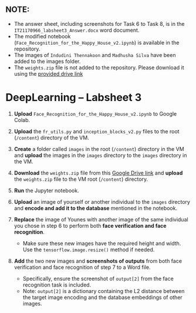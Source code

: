 
## NOTE:
- The answer sheet, including screenshots for Task 6 to Task 8, is in the `IT21170966_labsheet3_Answer.docx` word document.
- The modified notebook (`Face_Recognition_for_the_Happy_House_v2.ipynb`) is available in the repository.
- The images of `Indudini Thennakoon` and `Madhusha Silva` have been added to the images folder.
- The `weights.zip` file is not added to the repository. Please download it using the [provided drive link](https://drive.google.com/drive/folders/1IExxks0GFQCCj6z8Wh0lWxW7NRndclZS?usp=sharing)





# DeepLearning – Labsheet 3

1. **Upload** `Face_Recognition_for_the_Happy_House_v2.ipynb` to Google Colab.
2. **Upload** the `fr_utils.py` and `inception_blocks_v2.py` files to the root (`/content`) directory of the VM.
3. **Create** a folder called `images` in the root (`/content`) directory in the VM and **upload** the images in the `images` directory to the `images` directory in the VM.
4. **Download** the `weights.zip` file from this [Google Drive link](https://drive.google.com/drive/folders/1IExxks0GFQCCj6z8Wh0lWxW7NRndclZS?usp=sharing) and **upload** the `weights.zip` file to the VM root (`/content`) directory.
   
5. **Run** the Jupyter notebook.
6. **Upload** an image of yourself or another individual to the `images` directory and **encode and add it to the database** mentioned in the notebook.
7. **Replace** the image of Younes with another image of the same individual you chose in step 6 to perform both **face verification and face recognition**.
   - Make sure these new images have the required height and width. Use the `tensorflow.image.resize()` method if needed.
8. **Add** the two new images and **screenshots of outputs** from both face verification and face recognition of step 7 to a Word file.
   - Specifically, ensure the screenshot of `output[2]` from the face recognition task is included.
   - Note: `output[2]` is a dictionary containing the L2 distance between the target image encoding and the database embeddings of other images.

